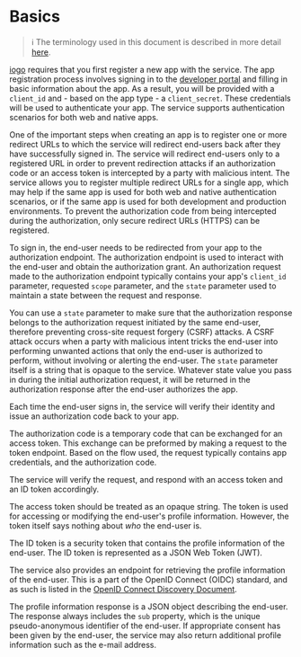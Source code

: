 # Basics

> ℹ️ The terminology used in this document is described in more detail [here](terminology.md).

[iogo](https://iogo.io) requires that you first register a new app with the service. The app registration process involves signing in to the [developer portal](https://developer.iogo.io) and filling in basic information about the app. As a result, you will be provided with a `client_id` and - based on the app type - a `client_secret`. These credentials will be used to authenticate your app. The service supports authentication scenarios for both web and native apps.

One of the important steps when creating an app is to register one or more redirect URLs to which the service will redirect end-users back after they have successfully signed in. The service will redirect end-users only to a registered URL in order to prevent redirection attacks if an authorization code or an access token is intercepted by a party with malicious intent. The service allows you to register multiple redirect URLs for a single app, which may help if the same app is used for both web and native authentication scenarios, or if the same app is used for both development and production environments. To prevent the authorization code from being intercepted during the authorization, only secure redirect URLs (HTTPS) can be registered.

To sign in, the end-user needs to be redirected from your app to the authorization endpoint. The authorization endpoint is used to interact with the end-user and obtain the authorization grant. An authorization request made to the authorization endpoint typically contains your app's `client_id` parameter, requested `scope` parameter, and the `state` parameter used to maintain a state between the request and response.

You can use a `state` parameter to make sure that the authorization response belongs to the authorization request initiated by the same end-user, therefore preventing cross-site request forgery (CSRF) attacks. A CSRF attack occurs when a party with malicious intent tricks the end-user into performing unwanted actions that only the end-user is authorized to perform, without involving or alerting the end-user. The `state` parameter itself is a string that is opaque to the service. Whatever state value you pass in during the initial authorization request, it will be returned in the authorization response after the end-user authorizes the app.

Each time the end-user signs in, the service will verify their identity and issue an authorization code back to your app.

The authorization code is a temporary code that can be exchanged for an access token. This exchange can be preformed by making a request to the token endpoint. Based on the flow used, the request typically contains app credentials, and the authorization code.

The service will verify the request, and respond with an access token and an ID token accordingly.

The access token should be treated as an opaque string. The token is used for accessing or modifying the end-user's profile information. However, the token itself says nothing about _who_ the end-user is.

The ID token is a security token that contains the profile information of the end-user. The ID token is represented as a JSON Web Token (JWT).

The service also provides an endpoint for retrieving the profile information of the end-user. This is a part of the OpenID Connect (OIDC) standard, and as such is listed in the [OpenID Connect Discovery Document](https://oidc.iogo.io/.well-known/openid-configuration).

The profile information response is a JSON object describing the end-user. The response always includes the `sub` property, which is the unique pseudo-anonymous identifier of the end-user. If appropriate consent has been given by the end-user, the service may also return additional profile information such as the e-mail address.
